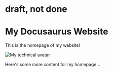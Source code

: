 # draft, not done
# My Docusaurus Website

This is the homepage of my website!

![My technical avatar](./img/technical-avatar.jpeg)

Here's some more content for my homepage...
